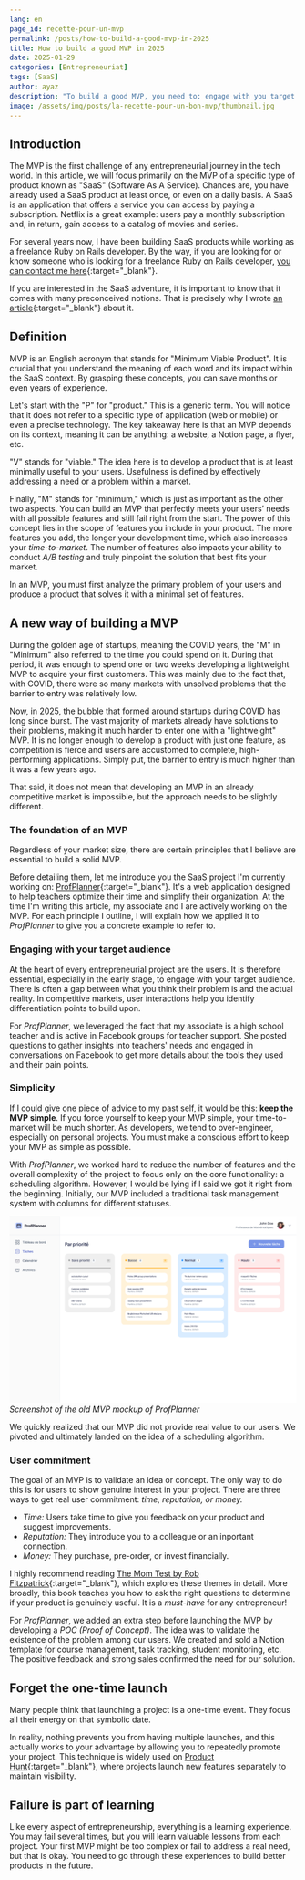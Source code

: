 ```yaml
---
lang: en
page_id: recette-pour-un-mvp
permalink: /posts/how-to-build-a-good-mvp-in-2025
title: How to build a good MVP in 2025
date: 2025-01-29
categories: [Entrepreneuriat]
tags: [SaaS]
author: ayaz
description: "To build a good MVP, you need to: engage with you target audience, simplicity and commitment from users. How to do it all at once? The answer in this article!"
image: /assets/img/posts/la-recette-pour-un-bon-mvp/thumbnail.jpg
---
```


## Introduction
The MVP is the first challenge of any entrepreneurial journey in the tech world. In this article, we will focus primarily on the MVP
of a specific type of product known as "SaaS" (Software As A Service). Chances are, you have already used a SaaS product at least once,
or even on a daily basis. A SaaS is an application that offers a service you can access by paying a subscription. Netflix is a great example:
users pay a monthly subscription and, in return, gain access to a catalog of movies and series.

For several years now, I have been building SaaS products while working as a freelance Ruby on Rails developer.
By the way, if you are looking for or know someone who is looking for a freelance Ruby on Rails developer,
[you can contact me here](/contact-me){:target="_blank"}.

If you are interested in the SaaS adventure, it is important to know that it comes with many preconceived notions.
That is precisely why I wrote [an article](the-hard-truth-about-saas){:target="_blank"} about it.

## Definition
MVP is an English acronym that stands for "Minimum Viable Product". It is crucial that you understand the meaning of each word and its impact
within the SaaS context. By grasping these concepts, you can save months or even years of experience.

Let's start with the "P" for "product." This is a generic term. You will notice that it does not refer to a specific type of application
(web or mobile) or even a precise technology. The key takeaway here is that an MVP depends on its context, meaning it can be anything:
a website, a Notion page, a flyer, etc.

"V" stands for "viable." The idea here is to develop a product that is at least minimally useful to your users.
Usefulness is defined by effectively addressing a need or a problem within a market.

Finally, "M" stands for "minimum," which is just as important as the other two aspects. You can build an MVP that perfectly meets your users’
needs with all possible features and still fail right from the start. The power of this concept lies in the scope of features you include in your
product. The more features you add, the longer your development time, which also increases your *time-to-market*. The number of features also impacts
your ability to conduct *A/B testing* and truly pinpoint the solution that best fits your market.

In an MVP, you must first analyze the primary problem of your users and produce a product that solves it with a minimal set of features.

## A new way of building a MVP
During the golden age of startups, meaning the COVID years, the "M" in "Minimum" also referred to the time you could spend on it.
During that period, it was enough to spend one or two weeks developing a lightweight MVP to acquire your first customers.
This was mainly due to the fact that, with COVID, there were so many markets with unsolved problems that the barrier to entry was relatively low.

Now, in 2025, the bubble that formed around startups during COVID has long since burst. The vast majority of markets already have solutions
to their problems, making it much harder to enter one with a "lightweight" MVP. It is no longer enough to develop a product with just one feature,
as competition is fierce and users are accustomed to complete, high-performing applications. Simply put, the barrier to entry is much higher than
it was a few years ago.

That said, it does not mean that developing an MVP in an already competitive market is impossible, but the approach needs to be slightly different.

### The foundation of an MVP
Regardless of your market size, there are certain principles that I believe are essential to build a solid MVP.

Before detailing them, let me introduce you the SaaS project I'm currently working on: [ProfPlanner](https://profplanner.com){:target="_blank"}.
It's a web application designed to help teachers optimize their time and simplify their organization. At the time I'm writing this article,
my associate and I are actively working on the MVP. For each principle I outline, I will explain how we applied it to *ProfPlanner*
to give you a concrete example to refer to.

### Engaging with your target audience
At the heart of every entrepreneurial project are the users. It is therefore essential, especially in the early stage, to engage with your target
audience. There is often a gap between what you think their problem is and the actual reality. In competitive markets, user interactions help you
identify differentiation points to build upon.

For *ProfPlanner*, we leveraged the fact that my associate is a high school teacher and is active in Facebook groups for teacher support.
She posted questions to gather insights into teachers' needs and engaged in conversations on Facebook to get more details about the tools
they used and their pain points.

### Simplicity
If I could give one piece of advice to my past self, it would be this: **keep the MVP simple**. If you force yourself to keep your MVP simple,
your time-to-market will be much shorter. As developers, we tend to over-engineer, especially on personal projects. You must make a conscious
effort to keep your MVP as simple as possible.

With *ProfPlanner*, we worked hard to reduce the number of features and the overall complexity of the project to focus only on the core
functionality: a scheduling algorithm. However, I would be lying if I said we got it right from the beginning. Initially, our MVP included
a traditional task management system with columns for different statuses.

![screenshot of the old mvp mockup of profplanner](/assets/img/posts/la-recette-pour-un-bon-mvp/screenshot-ancien-mvp-profplanner.png)
*Screenshot of the old MVP mockup of ProfPlanner*

We quickly realized that our MVP did not provide real value to our users. We pivoted and ultimately landed on the idea of a scheduling algorithm.

### User commitment
The goal of an MVP is to validate an idea or concept. The only way to do this is for users to show genuine interest in your project.
There are three ways to get real user commitment: *time, reputation, or money.*
- *Time:* Users take time to give you feedback on your product and suggest improvements.
- *Reputation:* They introduce you to a colleague or an inportant connection.
- *Money:* They purchase, pre-order, or invest financially.

I highly recommend reading [The Mom Test by Rob Fitzpatrick](https://www.momtestbook.com/){:target="_blank"}, which explores these themes in detail.
More broadly, this book teaches you how to ask the right questions to determine if your product is genuinely useful.
It is a *must-have* for any entrepreneur!

For *ProfPlanner*, we added an extra step before launching the MVP by developing a *POC (Proof of Concept)*. The idea was to validate the existence
of the problem among our users. We created and sold a Notion template for course management, task tracking, student monitoring, etc. The positive
feedback and strong sales confirmed the need for our solution.

## Forget the one-time launch
Many people think that launching a project is a one-time event. They focus all their energy on that symbolic date.

In reality, nothing prevents you from having multiple launches, and this actually works to your advantage by allowing you to repeatedly promote
your project. This technique is widely used on [Product Hunt](https://www.producthunt.com/){:target="_blank"}, where projects launch new features
separately to maintain visibility.

## Failure is part of learning
Like every aspect of entrepreneurship, everything is a learning experience. You may fail several times, but you will learn valuable lessons
from each project. Your first MVP might be too complex or fail to address a real need, but that is okay. You need to go through these experiences
to build better products in the future.
